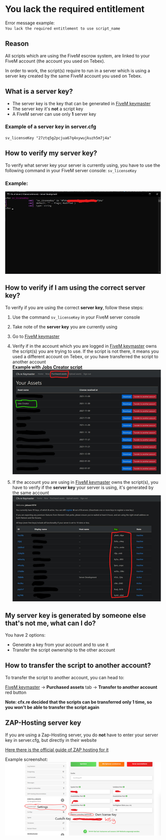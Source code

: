 # You lack the required entitlement

Error message example:
<br>
`You lack the required entitlement to use script_name`

## Reason
All scripts which are using the FiveM escrow system, are linked to your FiveM account (the account you used on Tebex).

In order to work, the script(s) require to run in a server which is using a server key created by the same FiveM account you used on Tebex.

## What is a server key?
* The server key is the key that can be generated in [FiveM keymaster](https://keymaster.fivem.net/)
* The server key it's **not** a script key
* A FiveM server can use only **1** server key

### Example of a server key in server.cfg
`sv_licenseKey "27ztq5g2pcjua67q4xywujkuzh5m7j4a"`

## How to verify my server key?
To verify what server key your server is currently using, you have to use the following command in your FiveM server console: `sv_licenseKey`

### Example:
![Example image](example_server_key.jpg "Server key example")

## How to verify if I am using the correct server key?
To verify if you are using the correct **server key**, follow these steps:

1. Use the command `sv_licenseKey` in your FiveM server console
2. Take note of the **server key** you are currently using
3. Go to [FiveM keymaster](https://keymaster.fivem.net/)
4. Verify if in the account which you are logged in [FiveM keymaster](https://keymaster.fivem.net/) owns the script(s) you are trying to use. If the script is not there, it means you used a different account on Tebex, or you have transferred the script to another account
<br>**Example with [Jobs Creator script](https://forum.cfx.re/t/jobs-creator-4-6-esx-in-game-job-creation-menu-without-server-restart/2667762)**
    ![Example purchased assets image](example_purchased_assets.jpg "Purchased assets")
    
5. If the account you are using in [FiveM keymaster](https://keymaster.fivem.net/) owns the script(s), you have to verify if the **server key** your server is using, it's generated by the same account
    ![Keymaster keys list image](keymaster_keys_list.jpg "Keys list")

## My server key is generated by someone else that's not me, what can I do?
You have 2 options:

* Generate a key from your account and to use it
* Transfer the script ownership to the other account

## How to transfer the script to another account?
To transfer the script to another account, you can head to:

[FiveM keymaster](https://keymaster.fivem.net/) -> **Purchased assets** tab -> **Transfer to another account** red button

**Note: cfx.re decided that the scripts can be transferred only 1 time, so you won't be able to transfer the script again**

## ZAP-Hosting server key
If you are using a Zap-Hosting server, you do **not** have to enter your server key in server.cfg, but directly in their website

[Here there is the official guide of ZAP hosting for it](https://zap-hosting.com/guides/docs/en/fivem_licensekey/)

Example screenshot:
![Zap-Hosting custom key settings](zap_hosting_custom_key.png "Zap-Hosting custom key settings")